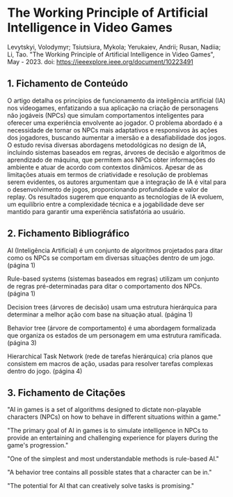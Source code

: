 # The Working Principle of Artificial Intelligence in Video Games

 Levytskyi, Volodymyr; Tsiutsiura, Mykola; Yerukaiev, Andrii; Rusan, Nadiia; Li, Tao. "The Working Principle of Artificial Intelligence in Video Games", May - 2023. doi: https://ieeexplore.ieee.org/document/10223491

## 1. Fichamento de Conteúdo

O artigo detalha os princípios de funcionamento da inteligência artificial (IA) nos videogames, enfatizando a sua aplicação na criação de personagens não jogáveis (NPCs) que simulam comportamentos inteligentes para oferecer uma experiência envolvente ao jogador. O problema abordado é a necessidade de tornar os NPCs mais adaptativos e responsivos às ações dos jogadores, buscando aumentar a imersão e a desafiabilidade dos jogos. O estudo revisa diversas abordagens metodológicas no design de IA, incluindo sistemas baseados em regras, árvores de decisão e algoritmos de aprendizado de máquina, que permitem aos NPCs obter informações do ambiente e atuar de acordo com contextos dinâmicos. Apesar de as limitações atuais em termos de criatividade e resolução de problemas serem evidentes, os autores argumentam que a integração de IA é vital para o desenvolvimento de jogos, proporcionando profundidade e valor de replay. Os resultados sugerem que enquanto as tecnologias de IA evoluem, um equilíbrio entre a complexidade técnica e a jogabilidade deve ser mantido para garantir uma experiência satisfatória ao usuário.

## 2. Fichamento Bibliográfico 

AI (Inteligência Artificial) é um conjunto de algoritmos projetados para ditar como os NPCs se comportam em diversas situações dentro de um jogo. (página 1)

Rule-based systems (sistemas baseados em regras) utilizam um conjunto de regras pré-determinadas para ditar o comportamento dos NPCs. (página 1)

Decision trees (árvores de decisão) usam uma estrutura hierárquica para determinar a melhor ação com base na situação atual. (página 1)

Behavior tree (árvore de comportamento) é uma abordagem formalizada que organiza os estados de um personagem em uma estrutura ramificada. (página 3)

Hierarchical Task Network (rede de tarefas hierárquica) cria planos que consistem em macros de ação, usadas para resolver tarefas complexas dentro do jogo. (página 4)

## 3. Fichamento de Citações 

"AI in games is a set of algorithms designed to dictate non-playable characters (NPCs) on how to behave in different situations within a game."

"The primary goal of AI in games is to simulate intelligence in NPCs to provide an entertaining and challenging experience for players during the game's progression."

"One of the simplest and most understandable methods is rule-based AI."

"A behavior tree contains all possible states that a character can be in."

"The potential for AI that can creatively solve tasks is promising."